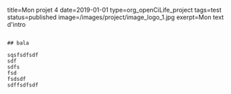 title=Mon projet 4
date=2019-01-01
type=org_openCiLife_project
tags=test
status=published
image=/images/project/image_logo_1.jpg
exerpt=Mon text d'intro
~~~~~~

## bala

sqsfsdfsdf
sdf
sdfs
fsd
fsdsdf
sdffsdfsdf